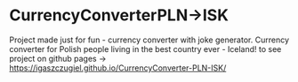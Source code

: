 # CurrencyConverterPLN->ISK
Project made just for fun - currency converter with joke generator. Currency converter for Polish people living in the best country ever - Iceland!
to see project on github pages -> https://igaszczugiel.github.io/CurrencyConverter-PLN-ISK/

